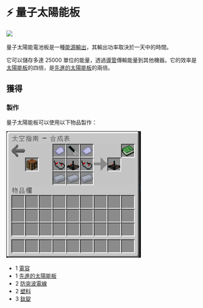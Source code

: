 # ⚡ 量子太陽能板

![](https://camo.githubusercontent.com/55e5f561181ebca427da964fa25d152d994ac0d80d9b370362d841c010b325f2/68747470733a2f2f692e696d6775722e636f6d2f304165706947582e706e67)

量子太陽能電池板是一種[能源輸出](../space/energy-systems.md#shu-chu-neng-liang-de-ji-qi)，其輸出功率取決於一天中的時間。

它可以儲存多達 25000 單位的能量，透過[導管](Conduit.md)傳輸能量到其他機器。它的效率是[太陽能板](Solar-Panel.md)的四倍，是[先進的太陽能板](Advanced-Solar-Panel.md)的兩倍。

## 獲得

### 製作

量子太陽能板可以使用以下物品製作：

![](<../.gitbook/assets/image (224).png>)

* 1 [電容](Capacitor.md)
* 1 [先進的太陽能板](Advanced-Solar-Panel.md)
* 2 [防突波電線](Surge-Proof-Wire.md)
* 2 [塑料](Plastic.md)
* 3 [鈦錠](titanium-ingot.md)
